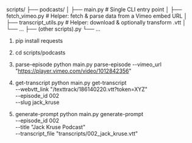 scripts/
├── podcasts/
│   ├── main.py             # Single CLI entry point
│   ├── fetch_vimeo.py      # Helper: fetch & parse data from a Vimeo embed URL
│   ├── transcript_utils.py # Helper: download & optionally transform .vtt
│   └── ...
├── (other scripts).py
└── ...

1. pip install requests

2. cd scripts/podcasts

3. parse-episode
python main.py parse-episode --vimeo_url "https://player.vimeo.com/video/1012842356"

4. get-transcript
python main.py get-transcript \
    --webvtt_link "/texttrack/186140220.vtt?token=XYZ" \
    --episode_id 002 \
    --slug jack_kruse

5. generate-prompt
python main.py generate-prompt \
    --episode_id 002 \
    --title "Jack Kruse Podcast" \
    --transcript_file "transcripts/002_jack_kruse.vtt"